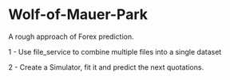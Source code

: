 # Wolf-of-Mauer-Park
A rough approach of Forex prediction.


1 - Use file_service to combine multiple files into a single dataset

2 - Create a Simulator, fit it and predict the next quotations.



